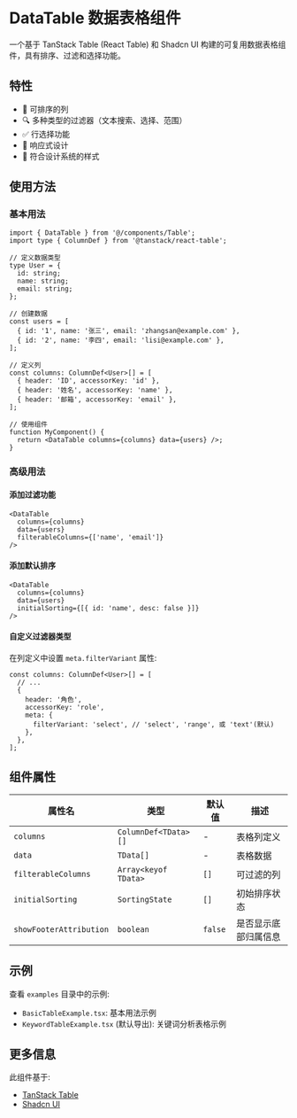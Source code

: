 # DataTable 数据表格组件

一个基于 TanStack Table (React Table) 和 Shadcn UI 构建的可复用数据表格组件，具有排序、过滤和选择功能。

## 特性

- 🔄 可排序的列
- 🔍 多种类型的过滤器（文本搜索、选择、范围）
- ✅ 行选择功能
- 📱 响应式设计
- 🎨 符合设计系统的样式

## 使用方法

### 基本用法

```tsx
import { DataTable } from '@/components/Table';
import type { ColumnDef } from '@tanstack/react-table';

// 定义数据类型
type User = {
  id: string;
  name: string;
  email: string;
};

// 创建数据
const users = [
  { id: '1', name: '张三', email: 'zhangsan@example.com' },
  { id: '2', name: '李四', email: 'lisi@example.com' },
];

// 定义列
const columns: ColumnDef<User>[] = [
  { header: 'ID', accessorKey: 'id' },
  { header: '姓名', accessorKey: 'name' },
  { header: '邮箱', accessorKey: 'email' },
];

// 使用组件
function MyComponent() {
  return <DataTable columns={columns} data={users} />;
}
```

### 高级用法

#### 添加过滤功能

```tsx
<DataTable
  columns={columns}
  data={users}
  filterableColumns={['name', 'email']}
/>
```

#### 添加默认排序

```tsx
<DataTable
  columns={columns}
  data={users}
  initialSorting={[{ id: 'name', desc: false }]}
/>
```

#### 自定义过滤器类型

在列定义中设置 `meta.filterVariant` 属性:

```tsx
const columns: ColumnDef<User>[] = [
  // ...
  {
    header: '角色',
    accessorKey: 'role',
    meta: {
      filterVariant: 'select', // 'select', 'range', 或 'text'(默认)
    },
  },
];
```

## 组件属性

| 属性名 | 类型 | 默认值 | 描述 |
| --- | --- | --- | --- |
| `columns` | `ColumnDef<TData>[]` | - | 表格列定义 |
| `data` | `TData[]` | - | 表格数据 |
| `filterableColumns` | `Array<keyof TData>` | `[]` | 可过滤的列 |
| `initialSorting` | `SortingState` | `[]` | 初始排序状态 |
| `showFooterAttribution` | `boolean` | `false` | 是否显示底部归属信息 |

## 示例

查看 `examples` 目录中的示例:

- `BasicTableExample.tsx`: 基本用法示例
- `KeywordTableExample.tsx` (默认导出): 关键词分析表格示例

## 更多信息

此组件基于:

- [TanStack Table](https://tanstack.com/table)
- [Shadcn UI](https://ui.shadcn.com/)
